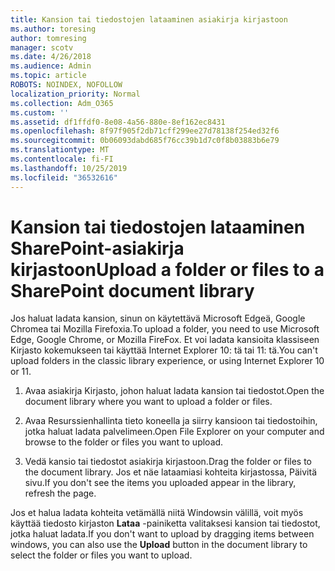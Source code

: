 ```yaml
---
title: Kansion tai tiedostojen lataaminen asiakirja kirjastoon
ms.author: toresing
author: tomresing
manager: scotv
ms.date: 4/26/2018
ms.audience: Admin
ms.topic: article
ROBOTS: NOINDEX, NOFOLLOW
localization_priority: Normal
ms.collection: Adm_O365
ms.custom: ''
ms.assetid: df1ffdf0-8e08-4a56-880e-8ef162ec8431
ms.openlocfilehash: 8f97f905f2db71cff299ee27d78138f254ed32f6
ms.sourcegitcommit: 0b06093dabd685f76cc39b1d7c0f8b03883b6e79
ms.translationtype: MT
ms.contentlocale: fi-FI
ms.lasthandoff: 10/25/2019
ms.locfileid: "36532616"
---
```

# <a name="upload-a-folder-or-files-to-a-sharepoint-document-library"></a><span data-ttu-id="d088f-102">Kansion tai tiedostojen lataaminen SharePoint-asiakirja kirjastoon</span><span class="sxs-lookup"><span data-stu-id="d088f-102">Upload a folder or files to a SharePoint document library</span></span>

<span data-ttu-id="d088f-103">Jos haluat ladata kansion, sinun on käytettävä Microsoft Edgeä, Google Chromea tai Mozilla Firefoxia.</span><span class="sxs-lookup"><span data-stu-id="d088f-103">To upload a folder, you need to use Microsoft Edge, Google Chrome, or Mozilla FireFox.</span></span> <span data-ttu-id="d088f-104">Et voi ladata kansioita klassiseen Kirjasto kokemukseen tai käyttää Internet Explorer 10: tä tai 11: tä.</span><span class="sxs-lookup"><span data-stu-id="d088f-104">You can't upload folders in the classic library experience, or using Internet Explorer 10 or 11.</span></span>
  
1. <span data-ttu-id="d088f-105">Avaa asiakirja Kirjasto, johon haluat ladata kansion tai tiedostot.</span><span class="sxs-lookup"><span data-stu-id="d088f-105">Open the document library where you want to upload a folder or files.</span></span>
    
2. <span data-ttu-id="d088f-106">Avaa Resurssienhallinta tieto koneella ja siirry kansioon tai tiedostoihin, jotka haluat ladata palvelimeen.</span><span class="sxs-lookup"><span data-stu-id="d088f-106">Open File Explorer on your computer and browse to the folder or files you want to upload.</span></span>
    
3. <span data-ttu-id="d088f-107">Vedä kansio tai tiedostot asiakirja kirjastoon.</span><span class="sxs-lookup"><span data-stu-id="d088f-107">Drag the folder or files to the document library.</span></span> <span data-ttu-id="d088f-108">Jos et näe lataamiasi kohteita kirjastossa, Päivitä sivu.</span><span class="sxs-lookup"><span data-stu-id="d088f-108">If you don't see the items you uploaded appear in the library, refresh the page.</span></span> 
    
<span data-ttu-id="d088f-109">Jos et halua ladata kohteita vetämällä niitä Windowsin välillä, voit myös käyttää tiedosto kirjaston **Lataa** -painiketta valitaksesi kansion tai tiedostot, jotka haluat ladata.</span><span class="sxs-lookup"><span data-stu-id="d088f-109">If you don't want to upload by dragging items between windows, you can also use the **Upload** button in the document library to select the folder or files you want to upload.</span></span> 
  

